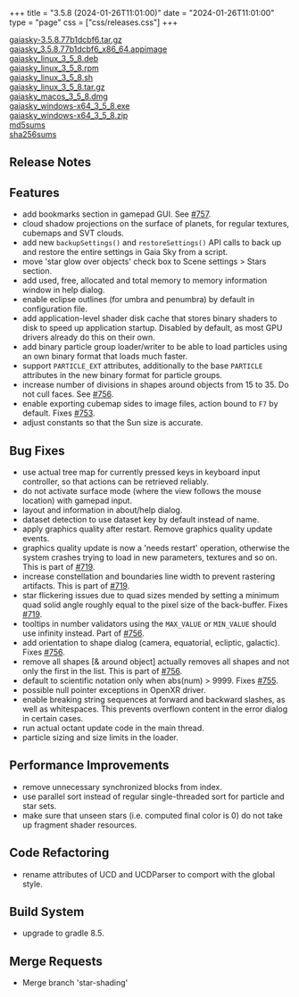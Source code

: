 +++
title = "3.5.8 (2024-01-26T11:01:00)"
date = "2024-01-26T11:01:00"
type = "page"
css = ["css/releases.css"]
+++

<section class="download-links">

<div class="download-block">
<div class="package">
<a href="https://gaia.ari.uni-heidelberg.de/gaiasky/releases/3.5.8.77b1dcbf6/gaiasky-3.5.8.77b1dcbf6.tar.gz">gaiasky-3.5.8.77b1dcbf6.tar.gz</a>
</div>
</div>
<div class="download-block">
<div class="package">
<a href="https://gaia.ari.uni-heidelberg.de/gaiasky/releases/3.5.8.77b1dcbf6/gaiasky_3.5.8.77b1dcbf6_x86_64.appimage">gaiasky_3.5.8.77b1dcbf6_x86_64.appimage</a>
</div>
</div>
<div class="download-block">
<div class="package">
<a href="https://gaia.ari.uni-heidelberg.de/gaiasky/releases/3.5.8.77b1dcbf6/gaiasky_linux_3_5_8.deb">gaiasky_linux_3_5_8.deb</a>
</div>
</div>
<div class="download-block">
<div class="package">
<a href="https://gaia.ari.uni-heidelberg.de/gaiasky/releases/3.5.8.77b1dcbf6/gaiasky_linux_3_5_8.rpm">gaiasky_linux_3_5_8.rpm</a>
</div>
</div>
<div class="download-block">
<div class="package">
<a href="https://gaia.ari.uni-heidelberg.de/gaiasky/releases/3.5.8.77b1dcbf6/gaiasky_linux_3_5_8.sh">gaiasky_linux_3_5_8.sh</a>
</div>
</div>
<div class="download-block">
<div class="package">
<a href="https://gaia.ari.uni-heidelberg.de/gaiasky/releases/3.5.8.77b1dcbf6/gaiasky_linux_3_5_8.tar.gz">gaiasky_linux_3_5_8.tar.gz</a>
</div>
</div>
<div class="download-block">
<div class="package">
<a href="https://gaia.ari.uni-heidelberg.de/gaiasky/releases/3.5.8.77b1dcbf6/gaiasky_macos_3_5_8.dmg">gaiasky_macos_3_5_8.dmg</a>
</div>
</div>
<div class="download-block">
<div class="package">
<a href="https://gaia.ari.uni-heidelberg.de/gaiasky/releases/3.5.8.77b1dcbf6/gaiasky_windows-x64_3_5_8.exe">gaiasky_windows-x64_3_5_8.exe</a>
</div>
</div>
<div class="download-block">
<div class="package">
<a href="https://gaia.ari.uni-heidelberg.de/gaiasky/releases/3.5.8.77b1dcbf6/gaiasky_windows-x64_3_5_8.zip">gaiasky_windows-x64_3_5_8.zip</a>
</div>
</div>
<div class="download-block">
<div class="package">
<a href="https://gaia.ari.uni-heidelberg.de/gaiasky/releases/3.5.8.77b1dcbf6/md5sums">md5sums</a>
</div>
</div>
<div class="download-block">
<div class="package">
<a href="https://gaia.ari.uni-heidelberg.de/gaiasky/releases/3.5.8.77b1dcbf6/sha256sums">sha256sums</a>
</div>
</div>


</section>

<section class="release-notes">

# Release Notes


## Features
- add bookmarks section in gamepad GUI. See [#757](https://codeberg.org/gaiasky/gaiasky/issues/757).
- cloud shadow projections on the surface of planets, for regular textures, cubemaps and SVT clouds.
- add new `backupSettings()` and `restoreSettings()` API calls to back up and restore the entire settings in Gaia Sky from a script.
- move 'star glow over objects' check box to Scene settings > Stars section.
- add used, free, allocated and total memory to memory information window in help dialog.
- enable eclipse outlines (for umbra and penumbra) by default in configuration file.
- add application-level shader disk cache that stores binary shaders to disk to speed up application startup. Disabled by default, as most GPU drivers already do this on their own.
- add binary particle group loader/writer to be able to load particles using an own binary format that loads much faster.
- support `PARTICLE_EXT` attributes, additionally to the base `PARTICLE` attributes in the new binary format for particle groups.
- increase number of divisions in shapes around objects from 15 to 35. Do not cull faces. See [#756](https://codeberg.org/gaiasky/gaiasky/issues/756).
- enable exporting cubemap sides to image files, action bound to `F7` by default. Fixes [#753](https://codeberg.org/gaiasky/gaiasky/issues/753).
- adjust constants so that the Sun size is accurate.

## Bug Fixes
- use actual tree map for currently pressed keys in keyboard input controller, so that actions can be retrieved reliably.
- do not activate surface mode (where the view follows the mouse location) with gamepad input.
- layout and information in about/help dialog.
- dataset detection to use dataset key by default instead of name.
- apply graphics quality after restart. Remove graphics quality update events.
- graphics quality update is now a 'needs restart' operation, otherwise the system crashes trying to load in new parameters, textures and so on. This is part of [#719](https://codeberg.org/gaiasky/gaiasky/issues/719).
- increase constellation and boundaries line width to prevent rastering artifacts. This is part of [#719](https://codeberg.org/gaiasky/gaiasky/issues/719).
- star flickering issues due to quad sizes mended by setting a minimum quad solid angle roughly equal to the pixel size of the back-buffer. Fixes [#719](https://codeberg.org/gaiasky/gaiasky/issues/719).
- tooltips in number validators using the `MAX_VALUE` or `MIN_VALUE` should use infinity instead. Part of [#756](https://codeberg.org/gaiasky/gaiasky/issues/756).
- add orientation to shape dialog (camera, equatorial, ecliptic, galactic). Fixes [#756](https://codeberg.org/gaiasky/gaiasky/issues/756).
- remove all shapes [& around object] actually removes all shapes and not only the first in the list. This is part of [#756](https://codeberg.org/gaiasky/gaiasky/issues/756).
- default to scientific notation only when abs(num) > 9999. Fixes [#755](https://codeberg.org/gaiasky/gaiasky/issues/755).
- possible null pointer exceptions in OpenXR driver.
- enable breaking string sequences at forward and backward slashes, as well as whitespaces. This prevents overflown content in the error dialog in certain cases.
- run actual octant update code in the main thread.
- particle sizing and size limits in the loader.

## Performance Improvements
- remove unnecessary synchronized blocks from index.
- use parallel sort instead of regular single-threaded sort for particle and star sets.
- make sure that unseen stars (i.e. computed final color is 0) do not take up fragment shader resources.

## Code Refactoring
- rename attributes of UCD and UCDParser to comport with the global style.

## Build System
- upgrade to gradle 8.5.

## Merge Requests
- Merge branch 'star-shading'

</section>